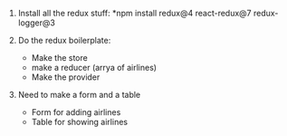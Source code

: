 1. Install all the redux stuff:
    *npm install redux@4 react-redux@7 redux-logger@3

2. Do the redux boilerplate:
    * Make the store
    * make a reducer (arrya of airlines)
    * Make the provider
3. Need to make a form and a table
    * Form for adding airlines
    * Table for showing airlines
